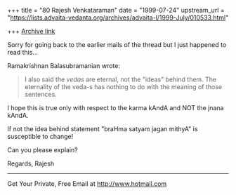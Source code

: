 +++
title = "80 Rajesh Venkataraman"
date = "1999-07-24"
upstream_url = "https://lists.advaita-vedanta.org/archives/advaita-l/1999-July/010533.html"

+++
[Archive link](https://lists.advaita-vedanta.org/archives/advaita-l/1999-July/010533.html)

Sorry for going back to the earlier mails of the thread but I just happened
to read this...

Ramakrishnan Balasubramanian <ramakris at EROLS.COM> wrote:

>
>I also said the _vedas_ are eternal, not the "ideas" behind them.
>The eternality of the veda-s has nothing to do with the meaning of
>those sentences.

I hope this is true only with respect to the karma kAndA and NOT the jnana
kAndA.

If not the idea behind statement "braHma satyam jagan mithyA" is susceptible
to change!

Can you please explain?

Regards,
Rajesh


______________________________________________________
Get Your Private, Free Email at http://www.hotmail.com

